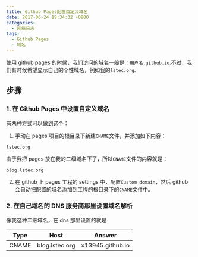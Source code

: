 ```yaml
---
title: Github Pages配置自定义域名
date: 2017-06-24 19:34:32 +0800
categories:
  - 网络日志
tags:
  - Github Pages
  - 域名
---
```


使用 github pages 的时候，我们访问的域名一般是：`用户名.github.io`.不过，我们有时候希望显示自己的个性域名，例如我的`lstec.org`.

## 步骤

### 1. 在 Github Pages 中设置自定义域名

有两种方式可以做到这个：

1. 手动在 pages 项目的根目录下新建`CNAME`文件，并添加如下内容：

```
lstec.org
```

由于我把 pages 放在我的二级域名下了，所以`CNAME`文件的内容就是：

```
blog.lstec.org
```

2. 在 github 上 pages 工程的 settings 中，配置`Custom domain`，然后 github 会自动把配置的域名添加到工程的根目录下的`CNAME`文件中。

### 2. 在自己域名的 DNS 服务商那里设置域名解析

像我这种二级域名，在 dns 那里设置的就是

| Type  | Host           | Answer           |
| ----- | -------------- | ---------------- |
| CNAME | blog.lstec.org | x13945.github.io |
